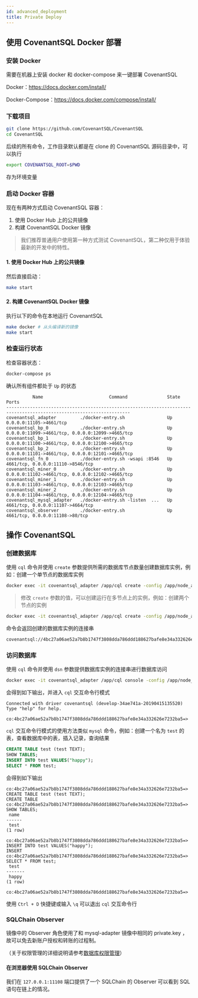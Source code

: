 ```yaml
---
id: advanced_deployment
title: Private Deploy
---
```


## 使用 CovenantSQL Docker 部署

### 安装 Docker

需要在机器上安装 docker 和 docker-compose 来一键部署 CovenantSQL

Docker：https://docs.docker.com/install/

Docker-Compose：https://docs.docker.com/compose/install/

### 下载项目

```bash
git clone https://github.com/CovenantSQL/CovenantSQL
cd CovenantSQL
```

后续的所有命令，工作目录默认都是在 clone 的 CovenantSQL 源码目录中，可以执行

```bash
export COVENANTSQL_ROOT=$PWD
```

存为环境变量

### 启动 Docker 容器

现在有两种方式启动 CovenantSQL 容器：

1. 使用 Docker Hub 上的公共镜像
2. 构建 CovenantSQL Docker 镜像

> 我们推荐普通用户使用第一种方式测试 CovenantSQL，第二种仅用于体验最新的开发中的特性。

#### 1. 使用 Docker Hub 上的公共镜像

然后直接启动：

```bash
make start
```

#### 2. 构建 CovenantSQL Docker 镜像

执行以下的命令在本地运行 CovenantSQL

```bash
make docker # 从头编译新的镜像
make start
```

### 检查运行状态

检查容器状态：

```bash
docker-compose ps
```

确认所有组件都处于 `Up` 的状态

```
          Name                         Command               State                        Ports
---------------------------------------------------------------------------------------------------------------------
covenantsql_adapter         ./docker-entry.sh                Up      0.0.0.0:11105->4661/tcp
covenantsql_bp_0            ./docker-entry.sh                Up      0.0.0.0:11099->4661/tcp, 0.0.0.0:12099->4665/tcp
covenantsql_bp_1            ./docker-entry.sh                Up      0.0.0.0:11100->4661/tcp, 0.0.0.0:12100->4665/tcp
covenantsql_bp_2            ./docker-entry.sh                Up      0.0.0.0:11101->4661/tcp, 0.0.0.0:12101->4665/tcp
covenantsql_fn_0            ./docker-entry.sh -wsapi :8546   Up      4661/tcp, 0.0.0.0:11110->8546/tcp
covenantsql_miner_0         ./docker-entry.sh                Up      0.0.0.0:11102->4661/tcp, 0.0.0.0:12102->4665/tcp
covenantsql_miner_1         ./docker-entry.sh                Up      0.0.0.0:11103->4661/tcp, 0.0.0.0:12103->4665/tcp
covenantsql_miner_2         ./docker-entry.sh                Up      0.0.0.0:11104->4661/tcp, 0.0.0.0:12104->4665/tcp
covenantsql_mysql_adapter   ./docker-entry.sh -listen  ...   Up      4661/tcp, 0.0.0.0:11107->4664/tcp
covenantsql_observer        ./docker-entry.sh                Up      4661/tcp, 0.0.0.0:11108->80/tcp
```

## 操作 CovenantSQL

### 创建数据库

使用 `cql` 命令并使用 `create` 参数提供所需的数据库节点数量创建数据库实例，例如：创建一个单节点的数据库实例

```bash
docker exec -it covenantsql_adapter /app/cql create -config /app/node_adapter/config.yaml -db-node 1
```

>  修改 `create` 参数的值，可以创建运行在多节点上的实例，例如：创建两个节点的实例

```bash
docker exec -it covenantsql_adapter /app/cql create -config /app/node_adapter/config.yaml -db-node 2
```

命令会返回创建的数据库实例的连接串

```
covenantsql://4bc27a06ae52a7b8b1747f3808dda786ddd188627bafe8e34a332626e7232ba5
```

### 访问数据库

使用 `cql` 命令并使用 `dsn` 参数提供数据库实例的连接串进行数据库访问

 ```bash
docker exec -it covenantsql_adapter /app/cql console -config /app/node_adapter/config.yaml covenantsql://4bc27a06ae52a7b8b1747f3808dda786ddd188627bafe8e34a332626e7232ba5
 ```

会得到如下输出，并进入 `cql` 交互命令行模式

```
Connected with driver covenantsql (develop-34ae741a-20190415135520)
Type "help" for help.

co:4bc27a06ae52a7b8b1747f3808dda786ddd188627bafe8e34a332626e7232ba5=>
```

`cql` 交互命令行模式的使用方法类似 `mysql` 命令，例如：创建一个名为 `test`  的表，查看数据库中的表，插入记录，查询结果

```sql
CREATE TABLE test (test TEXT);
SHOW TABLES;
INSERT INTO test VALUES("happy");
SELECT * FROM test;
```

会得到如下输出

```
co:4bc27a06ae52a7b8b1747f3808dda786ddd188627bafe8e34a332626e7232ba5=> CREATE TABLE test (test TEXT);
CREATE TABLE
co:4bc27a06ae52a7b8b1747f3808dda786ddd188627bafe8e34a332626e7232ba5=> SHOW TABLES;
 name
------
 test
(1 row)

co:4bc27a06ae52a7b8b1747f3808dda786ddd188627bafe8e34a332626e7232ba5=> INSERT INTO test VALUES("happy");
INSERT
co:4bc27a06ae52a7b8b1747f3808dda786ddd188627bafe8e34a332626e7232ba5=> SELECT * FROM test;
 test
-------
 happy
(1 row)

co:4bc27a06ae52a7b8b1747f3808dda786ddd188627bafe8e34a332626e7232ba5=>
```

使用 `Ctrl + D` 快捷键或输入 `\q` 可以退出 `cql` 交互命令行

### SQLChain Observer

镜像中的 Observer 角色使用了和 mysql-adapter 镜像中相同的 private.key ，故可以免去新账户授权和转账的过程制。

（关于权限管理的详细说明请参考[数据库权限管理](cql.md#数据库权限管理)）

#### 在浏览器使用 SQLChain Observer

我们在 `127.0.0.1:11108` 端口提供了一个 SQLChain 的 Observer 可以看到 SQL 语句在链上的情况。
